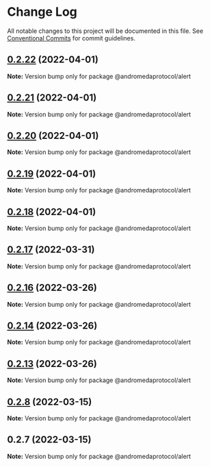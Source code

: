 # Change Log

All notable changes to this project will be documented in this file.
See [Conventional Commits](https://conventionalcommits.org) for commit guidelines.

## [0.2.22](https://github.com/andromedaprotocol/design-system/compare/@andromedaprotocol/alert@0.2.21...@andromedaprotocol/alert@0.2.22) (2022-04-01)

**Note:** Version bump only for package @andromedaprotocol/alert





## [0.2.21](https://github.com/andromedaprotocol/design-system/compare/@andromedaprotocol/alert@0.2.20...@andromedaprotocol/alert@0.2.21) (2022-04-01)

**Note:** Version bump only for package @andromedaprotocol/alert





## [0.2.20](https://github.com/andromedaprotocol/design-system/compare/@andromedaprotocol/alert@0.2.17...@andromedaprotocol/alert@0.2.20) (2022-04-01)

**Note:** Version bump only for package @andromedaprotocol/alert





## [0.2.19](https://github.com/andromedaprotocol/design-system/compare/@andromedaprotocol/alert@0.2.17...@andromedaprotocol/alert@0.2.19) (2022-04-01)

**Note:** Version bump only for package @andromedaprotocol/alert





## [0.2.18](https://github.com/andromedaprotocol/design-system/compare/@andromedaprotocol/alert@0.2.17...@andromedaprotocol/alert@0.2.18) (2022-04-01)

**Note:** Version bump only for package @andromedaprotocol/alert





## [0.2.17](https://github.com/andromedaprotocol/design-system/compare/@andromedaprotocol/alert@0.2.16...@andromedaprotocol/alert@0.2.17) (2022-03-31)

**Note:** Version bump only for package @andromedaprotocol/alert





## [0.2.16](https://github.com/andromedaprotocol/design-system/compare/@andromedaprotocol/alert@0.2.14...@andromedaprotocol/alert@0.2.16) (2022-03-26)

**Note:** Version bump only for package @andromedaprotocol/alert





## [0.2.14](https://github.com/andromedaprotocol/design-system/compare/@andromedaprotocol/alert@0.2.8...@andromedaprotocol/alert@0.2.14) (2022-03-26)

**Note:** Version bump only for package @andromedaprotocol/alert





## [0.2.13](https://github.com/andromedaprotocol/design-system/compare/@andromedaprotocol/alert@0.2.8...@andromedaprotocol/alert@0.2.13) (2022-03-26)

**Note:** Version bump only for package @andromedaprotocol/alert





## [0.2.8](https://github.com/andromedaprotocol/design-system/compare/@andromedaprotocol/alert@0.2.7...@andromedaprotocol/alert@0.2.8) (2022-03-15)

**Note:** Version bump only for package @andromedaprotocol/alert





## 0.2.7 (2022-03-15)

**Note:** Version bump only for package @andromedaprotocol/alert
